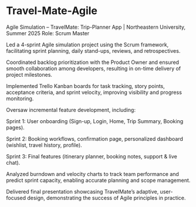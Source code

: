 # Travel-Mate-Agile

Agile Simulation – TravelMate: Trip-Planner App | Northeastern University, Summer 2025
Role: Scrum Master

Led a 4-sprint Agile simulation project using the Scrum framework, facilitating sprint planning, daily stand-ups, reviews, and retrospectives.

Coordinated backlog prioritization with the Product Owner and ensured smooth collaboration among developers, resulting in on-time delivery of project milestones.

Implemented Trello Kanban boards for task tracking, story points, acceptance criteria, and sprint velocity, improving visibility and progress monitoring.

Oversaw incremental feature development, including:

Sprint 1: User onboarding (Sign-up, Login, Home, Trip Summary, Booking pages).

Sprint 2: Booking workflows, confirmation page, personalized dashboard (wishlist, travel history, profile).

Sprint 3: Final features (itinerary planner, booking notes, support & live chat).

Analyzed burndown and velocity charts to track team performance and predict sprint capacity, enabling accurate planning and scope management.

Delivered final presentation showcasing TravelMate’s adaptive, user-focused design, demonstrating the success of Agile principles in practice.
